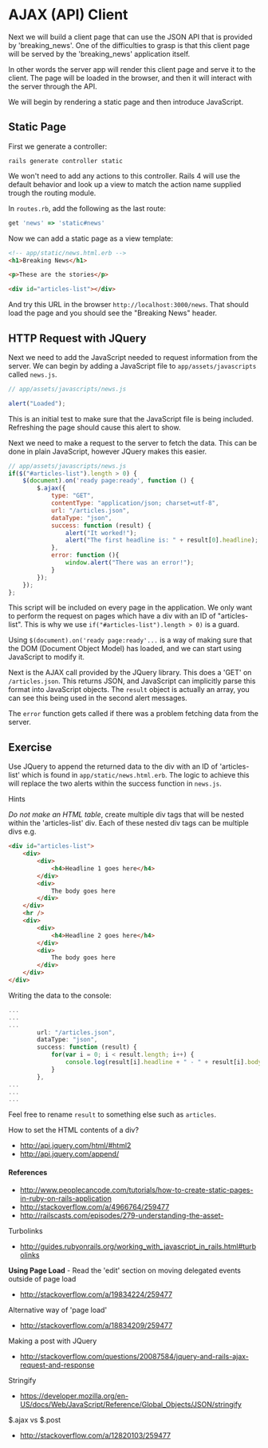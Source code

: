 # AJAX (API) Client

Next we will build a client page that can use the JSON API that is provided by 'breaking_news'. One of the difficulties to grasp is that this client page will be served by the 'breaking_news' application itself. 

In other words the server app will render this client page and serve it to the client. The page will be loaded in the browser, and then it will interact with the server through the API.

We will begin by rendering a static page and then introduce JavaScript. 

## Static Page

First we generate a controller:

```
rails generate controller static 
```
We won't need to add any actions to this controller. Rails 4 will use the default behavior and look up a view to match the action name supplied trough the routing module.


In `routes.rb`, add the following as the last route:

```ruby
get 'news' => 'static#news'
```

Now we can add a static page as a view template:

```html
<!-- app/static/news.html.erb -->
<h1>Breaking News</h1>

<p>These are the stories</p>

<div id="articles-list"></div>
```

And try this URL in the browser `http://localhost:3000/news`.  That should load the page and you should see the "Breaking News" header.


## HTTP Request with JQuery

Next we need to add the JavaScript needed to request information from the server. We can begin by adding a JavaScript file to `app/assets/javascripts` called `news.js`.

```js
// app/assets/javascripts/news.js

alert("Loaded");

```

This is an initial test to make sure that the JavaScript file is being included. Refreshing the page should cause this alert to show.

Next we need to make a request to the server to fetch the data. This can be done in plain JavaScript, however JQuery makes this easier. 


```js
// app/assets/javascripts/news.js
if($("#articles-list").length > 0) {
	$(document).on('ready page:ready', function () {
		$.ajax({
			type: "GET",
			contentType: "application/json; charset=utf-8",
			url: "/articles.json",
			dataType: "json",
			success: function (result) {
				alert("It worked!");
				alert("The first headline is: " + result[0].headline);
			},
			error: function (){
				window.alert("There was an error!");
			}
		}); 
	});
};

```

This script will be included on every page in the application. We only want to perform the request on pages which have a div with an ID of "articles-list". This is why we use `if("#articles-list").length > 0)` is a guard.

Using `$(document).on('ready page:ready'...` is a way of making sure that the DOM (Document Object Model) has loaded, and we can start using JavaScript to modify it.

Next is the AJAX call provided by the JQuery library. This does a 'GET' on `/articles.json`. This returns JSON, and JavaScript can implicitly parse this format into JavaScript objects. The `result` object is actually an array, you can see this being used in the second alert messages.

The `error` function gets called if there was a problem fetching data from the server. 

## Exercise 

Use JQuery to append the returned data to the div with an ID of 'articles-list' which is found in `app/static/news.html.erb`. The logic to achieve this will replace the two alerts within the success function in `news.js`.

Hints

*Do not make an HTML table*, create multiple div tags that will be nested within the 'articles-list' div. Each of these nested div tags can be multiple divs e.g.

```html
<div id="articles-list">
	<div>
		<div>
			<h4>Headline 1 goes here</h4>
		</div>
		<div>
			The body goes here
		</div>
	</div>
	<hr />
	<div>
		<div>
			<h4>Headline 2 goes here</h4>
		</div>
		<div>
			The body goes here
		</div>
	</div>
</div>
```

Writing the data to the console:

```js
...
...
...
		url: "/articles.json",
		dataType: "json",
		success: function (result) {
			for(var i = 0; i < result.length; i++) {
				console.log(result[i].headline + " - " + result[i].body);
			}
		},
...
...
...
```

Feel free to rename `result` to something else such as `articles`.

How to set the HTML contents of a div?
* http://api.jquery.com/html/#html2
* http://api.jquery.com/append/

#### References

* http://www.peoplecancode.com/tutorials/how-to-create-static-pages-in-ruby-on-rails-application
* http://stackoverflow.com/a/4966764/259477
* http://railscasts.com/episodes/279-understanding-the-asset-

Turbolinks  
* http://guides.rubyonrails.org/working_with_javascript_in_rails.html#turbolinks

**Using Page Load** - Read the 'edit' section on moving delegated events outside of page load
* http://stackoverflow.com/a/19834224/259477

Alternative way of 'page load'  
* http://stackoverflow.com/a/18834209/259477

Making a post with JQuery  
* http://stackoverflow.com/questions/20087584/jquery-and-rails-ajax-request-and-response

Stringify 
* https://developer.mozilla.org/en-US/docs/Web/JavaScript/Reference/Global_Objects/JSON/stringify

$.ajax vs $.post  
* http://stackoverflow.com/a/12820103/259477